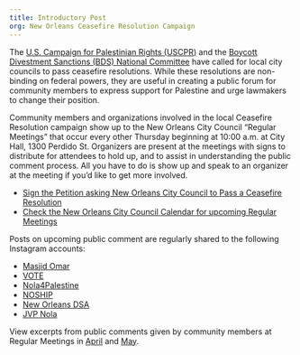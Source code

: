 ```yaml
---
title: Introductory Post
org: New Orleans Ceasefire Resolution Campaign
---
```

The [U.S. Campaign for Palestinian Rights (USCPR)](https://uscpr.org/) and the [Boycott Divestment Sanctions (BDS) National Committee](https://www.instagram.com/bdsnationalcommittee/?hl=en) have called for local city councils to pass ceasefire resolutions.
While these resolutions are non-binding on federal powers, they are useful in creating a public forum for community members to express support for Palestine and urge lawmakers to change their position. 

Community members and organizations involved in the local Ceasefire Resolution campaign show up to the New Orleans City Council “Regular Meetings” that occur every other Thursday beginning at 10:00 a.m. at City Hall, 1300 Perdido St. Organizers are present at the meetings with signs to distribute for attendees to hold up, and to assist in understanding the public comment process.
All you have to do is show up and speak to an organizer at the meeting if you’d like to get more involved. 

- [Sign the Petition asking New Orleans City Council to Pass a Ceasefire Resolution](https://docs.google.com/forms/d/e/1FAIpQLSfhQnLF7npFEvr5Zpsy-PXo49ilyfg-hzMkrVryCyKdOsORfg/viewform)
- [Check the New Orleans City Council Calendar for upcoming Regular Meetings](https://council.nola.gov/meetings/)

Posts on upcoming public comment are regularly shared to the following Instagram accounts:

- [Masjid Omar](https://www.instagram.com/masjid_omar_nola/)
- [VOTE](https://www.instagram.com/voiceoftheexperienced/)
- [Nola4Palestine](https://www.instagram.com/nola4palestine/)
- [NOSHIP](https://www.instagram.com/_noship/)
- [New Orleans DSA](https://www.instagram.com/neworleansdsa/)
- [JVP Nola](https://www.instagram.com/jvpnola/)

View excerpts from public comments given by community members at Regular Meetings in
[April](https://antigravitymagazine.com/column/for-the-record-32/)
and [May](https://antigravitymagazine.com/column/for-the-record-33/).
